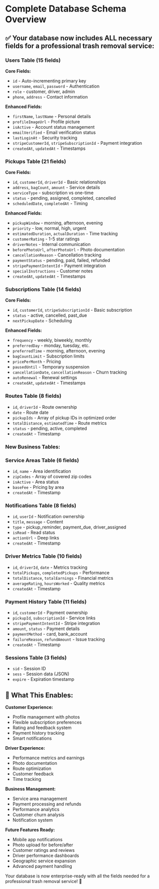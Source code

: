 # Complete Database Schema Overview

## ✅ Your database now includes ALL necessary fields for a professional trash removal service:

### **Users Table** (15 fields)
**Core Fields:**
- `id` - Auto-incrementing primary key
- `username`, `email`, `password` - Authentication
- `role` - customer, driver, admin
- `phone`, `address` - Contact information

**Enhanced Fields:**
- `firstName`, `lastName` - Personal details
- `profileImageUrl` - Profile picture
- `isActive` - Account status management
- `emailVerified` - Email verification status
- `lastLoginAt` - Security tracking
- `stripeCustomerId`, `stripeSubscriptionId` - Payment integration
- `createdAt`, `updatedAt` - Timestamps

### **Pickups Table** (21 fields)
**Core Fields:**
- `id`, `customerId`, `driverId` - Basic relationships
- `address`, `bagCount`, `amount` - Service details
- `serviceType` - subscription vs one-time
- `status` - pending, assigned, completed, cancelled
- `scheduledDate`, `completedAt` - Timing

**Enhanced Fields:**
- `pickupWindow` - morning, afternoon, evening
- `priority` - low, normal, high, urgent
- `estimatedDuration`, `actualDuration` - Time tracking
- `customerRating` - 1-5 star ratings
- `driverNotes` - Internal communication
- `beforePhotoUrl`, `afterPhotoUrl` - Photo documentation
- `cancellationReason` - Cancellation tracking
- `paymentStatus` - pending, paid, failed, refunded
- `stripePaymentIntentId` - Payment integration
- `specialInstructions` - Customer notes
- `createdAt`, `updatedAt` - Timestamps

### **Subscriptions Table** (14 fields)
**Core Fields:**
- `id`, `customerId`, `stripeSubscriptionId` - Basic subscription
- `status` - active, cancelled, past_due
- `nextPickupDate` - Scheduling

**Enhanced Fields:**
- `frequency` - weekly, biweekly, monthly
- `preferredDay` - monday, tuesday, etc.
- `preferredTime` - morning, afternoon, evening
- `bagCountLimit` - Subscription limits
- `pricePerMonth` - Pricing
- `pausedUntil` - Temporary suspension
- `cancellationDate`, `cancellationReason` - Churn tracking
- `autoRenewal` - Renewal settings
- `createdAt`, `updatedAt` - Timestamps

### **Routes Table** (8 fields)
- `id`, `driverId` - Route ownership
- `date` - Route date
- `pickupIds` - Array of pickup IDs in optimized order
- `totalDistance`, `estimatedTime` - Route metrics
- `status` - pending, active, completed
- `createdAt` - Timestamp

### **New Business Tables:**

### **Service Areas Table** (6 fields)
- `id`, `name` - Area identification
- `zipCodes` - Array of covered zip codes
- `isActive` - Area status
- `baseFee` - Pricing by area
- `createdAt` - Timestamp

### **Notifications Table** (8 fields)
- `id`, `userId` - Notification ownership
- `title`, `message` - Content
- `type` - pickup_reminder, payment_due, driver_assigned
- `isRead` - Read status
- `actionUrl` - Deep links
- `createdAt` - Timestamp

### **Driver Metrics Table** (10 fields)
- `id`, `driverId`, `date` - Metrics tracking
- `totalPickups`, `completedPickups` - Performance
- `totalDistance`, `totalEarnings` - Financial metrics
- `averageRating`, `hoursWorked` - Quality metrics
- `createdAt` - Timestamp

### **Payment History Table** (11 fields)
- `id`, `customerId` - Payment ownership
- `pickupId`, `subscriptionId` - Service links
- `stripePaymentIntentId` - Stripe integration
- `amount`, `status` - Payment details
- `paymentMethod` - card, bank_account
- `failureReason`, `refundAmount` - Issue tracking
- `createdAt` - Timestamp

### **Sessions Table** (3 fields)
- `sid` - Session ID
- `sess` - Session data (JSON)
- `expire` - Expiration timestamp

## 🎯 What This Enables:

**Customer Experience:**
- Profile management with photos
- Flexible subscription preferences
- Rating and feedback system
- Payment history tracking
- Smart notifications

**Driver Experience:**
- Performance metrics and earnings
- Photo documentation
- Route optimization
- Customer feedback
- Time tracking

**Business Management:**
- Service area management
- Payment processing and refunds
- Performance analytics
- Customer churn analysis
- Notification system

**Future Features Ready:**
- Mobile app notifications
- Photo upload for before/after
- Customer ratings and reviews
- Driver performance dashboards
- Geographic service expansion
- Advanced payment handling

Your database is now enterprise-ready with all the fields needed for a professional trash removal service! 🚀